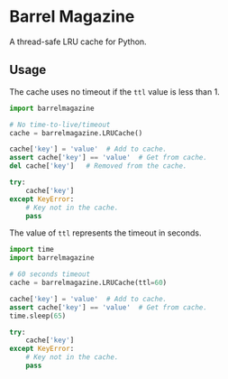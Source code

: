 # Barrel Magazine
A thread-safe LRU cache for Python.

## Usage
The cache uses no timeout if the `ttl` value is less than 1.

```python
import barrelmagazine

# No time-to-live/timeout
cache = barrelmagazine.LRUCache()

cache['key'] = 'value'  # Add to cache.
assert cache['key'] == 'value'  # Get from cache.
del cache['key']   # Removed from the cache.

try:
    cache['key']
except KeyError:
    # Key not in the cache.
    pass
```

The value of `ttl` represents the timeout in seconds.

```python
import time
import barrelmagazine

# 60 seconds timeout
cache = barrelmagazine.LRUCache(ttl=60)

cache['key'] = 'value'  # Add to cache.
assert cache['key'] == 'value'  # Get from cache.
time.sleep(65)

try:
    cache['key']
except KeyError:
    # Key not in the cache.
    pass
```
